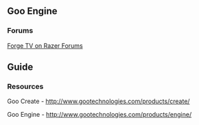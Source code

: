## Goo Engine

### Forums

[Forge TV on Razer Forums](https://insider.razerzone.com/index.php?forums/razer-forge-tv.126/)

## Guide

### Resources

Goo Create - http://www.gootechnologies.com/products/create/

Goo Engine - http://www.gootechnologies.com/products/engine/
